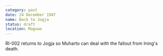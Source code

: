 ```yaml
---
category: past
date: 24 December 1947
name: Back to Jogja
status: draft
location: Maguwo
---
```

RI-002 returns to Jogja so Muharto can deal with the fallout from Ining's death.
